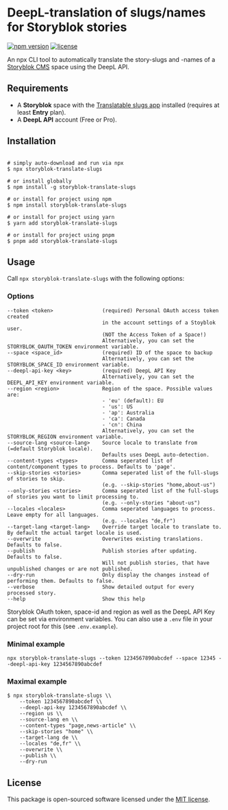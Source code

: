 # DeepL-translation of slugs/names for Storyblok stories

[![npm version](https://img.shields.io/npm/v/storyblok-translate-slugs.svg)](https://www.npmjs.com/package/storyblok-translate-slugs)
[![license](https://img.shields.io/github/license/webflorist/storyblok-translate-slugs)](https://github.com/webflorist/storyblok-translate-slugs/blob/main/LICENSE)

An npx CLI tool to automatically translate the story-slugs and -names of a [Storyblok CMS](https://www.storyblok.com) space using the DeepL API.

## Requirements

- A **Storyblok** space with the [Translatable slugs app](https://www.storyblok.com/apps/translatable-slugs) installed (requires at least **Entry** plan).
- A **DeepL API** account (Free or Pro).

## Installation

```shell

# simply auto-download and run via npx
$ npx storyblok-translate-slugs

# or install globally
$ npm install -g storyblok-translate-slugs

# or install for project using npm
$ npm install storyblok-translate-slugs

# or install for project using yarn
$ yarn add storyblok-translate-slugs

# or install for project using pnpm
$ pnpm add storyblok-translate-slugs
```

## Usage

Call `npx storyblok-translate-slugs` with the following options:

### Options

```text
--token <token>                (required) Personal OAuth access token created
                               in the account settings of a Stoyblok user.
                               (NOT the Access Token of a Space!)
                               Alternatively, you can set the STORYBLOK_OAUTH_TOKEN environment variable.
--space <space_id>             (required) ID of the space to backup
                               Alternatively, you can set the STORYBLOK_SPACE_ID environment variable.
--deepl-api-key <key>          (required) DeepL API Key
                               Alternatively, you can set the DEEPL_API_KEY environment variable.
--region <region>              Region of the space. Possible values are:
                               - 'eu' (default): EU
                               - 'us': US
                               - 'ap': Australia
                               - 'ca': Canada
                               - 'cn': China
                               Alternatively, you can set the STORYBLOK_REGION environment variable.
--source-lang <source-lang>    Source locale to translate from (=default Storyblok locale).
                               Defaults uses DeepL auto-detection.
--content-types <types>        Comma seperated list of content/component types to process. Defaults to 'page'.
--skip-stories <stories>       Comma seperated list of the full-slugs of stories to skip.
                               (e.g. --skip-stories "home,about-us")
--only-stories <stories>       Comma seperated list of the full-slugs of stories you want to limit processing to.
                               (e.g. --only-stories "about-us")
--locales <locales>            Comma seperated languages to process. Leave empty for all languages.
                               (e.g. --locales "de,fr")
--target-lang <target-lang>    Override target locale to translate to. By default the actual target locale is used.
--overwrite                    Overwrites existing translations. Defaults to false.
--publish                      Publish stories after updating. Defaults to false.
                               Will not publish stories, that have unpublished changes or are not published.
--dry-run                      Only display the changes instead of performing them. Defaults to false.
--verbose                      Show detailed output for every processed story.
--help                         Show this help
```

Storyblok OAuth token, space-id and region as well as the DeepL API Key can be set via environment variables. You can also use a `.env` file in your project root for this (see `.env.example`).

### Minimal example

```shell
npx storyblok-translate-slugs --token 1234567890abcdef --space 12345 --deepl-api-key 1234567890abcdef
```

### Maximal example

```shell
$ npx storyblok-translate-slugs \\
    --token 1234567890abcdef \\
    --deepl-api-key 1234567890abcdef \\
    --region us \\
    --source-lang en \\
    --content-types "page,news-article" \\
    --skip-stories "home" \\
    --target-lang de \\
    --locales "de,fr" \\
    --overwrite \\
    --publish \\
    --dry-run
```

## License

This package is open-sourced software licensed under the [MIT license](https://github.com/webflorist/storyblok-translate-slugs/blob/main/LICENSE).
